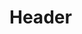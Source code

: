<!-- TITLE: V1 Notification - Development Documentation V1.0 -->
<!-- SUBTITLE: A quick summary of V 1 Notification Development Documentation V1.0 -->

# Header